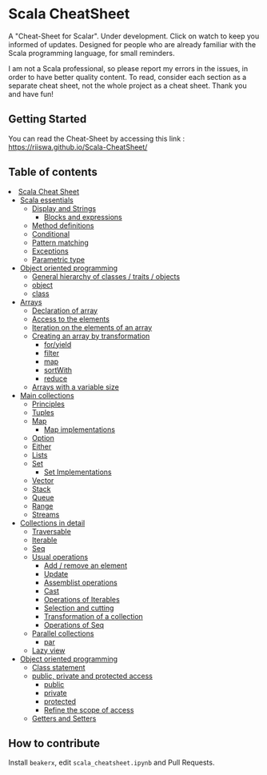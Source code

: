 # Scala CheatSheet

A "Cheat-Sheet for Scalar". Under development. Click on watch to keep you informed of updates. Designed for people who are already familiar with the Scala programming language, for small reminders.

I am not a Scala professional, so please report my errors in the issues, in order to have better quality content. To read, consider each section as a separate cheat sheet, not the whole project as a cheat sheet. Thank you and have fun!

## Getting Started

You can read the Cheat-Sheet by accessing this link : https://riiswa.github.io/Scala-CheatSheet/

## Table of contents

<li><span><a href="https://riiswa.github.io/Scala-CheatSheet/#Scala-Cheat-Sheet" data-toc-modified-id="Scala-Cheat-Sheet-1">Scala Cheat Sheet</a></span><ul class="toc-item"><li><span><a href="https://riiswa.github.io/Scala-CheatSheet/#Scala-essentials" data-toc-modified-id="Scala-essentials-1.1">Scala essentials</a></span><ul class="toc-item"><li><span><a href="https://riiswa.github.io/Scala-CheatSheet/#Display-and-Strings" data-toc-modified-id="Display-and-Strings-1.1.1">Display and Strings</a></span><ul class="toc-item"><li><span><a href="https://riiswa.github.io/Scala-CheatSheet/#Blocks-and-expressions" data-toc-modified-id="Blocks-and-expressions-1.1.1.1">Blocks and expressions</a></span></li></ul></li><li><span><a href="https://riiswa.github.io/Scala-CheatSheet/#Method-definitions" data-toc-modified-id="Method-definitions-1.1.2">Method definitions</a></span></li><li><span><a href="https://riiswa.github.io/Scala-CheatSheet/#Conditional" data-toc-modified-id="Conditional-1.1.3">Conditional</a></span></li><li><span><a href="https://riiswa.github.io/Scala-CheatSheet/#Pattern-matching" data-toc-modified-id="Pattern-matching-1.1.4">Pattern matching</a></span></li><li><span><a href="https://riiswa.github.io/Scala-CheatSheet/#Exceptions" data-toc-modified-id="Exceptions-1.1.5">Exceptions</a></span></li><li><span><a href="https://riiswa.github.io/Scala-CheatSheet/#Parametric-type" data-toc-modified-id="Parametric-type-1.1.6">Parametric type</a></span></li></ul></li><li><span><a href="https://riiswa.github.io/Scala-CheatSheet/#Object-oriented-programming" data-toc-modified-id="Object-oriented-programming-1.2">Object oriented programming</a></span><ul class="toc-item"><li><span><a href="https://riiswa.github.io/Scala-CheatSheet/#General-hierarchy-of-classes-/-traits-/-objects" data-toc-modified-id="General-hierarchy-of-classes-/-traits-/-objects-1.2.1">General hierarchy of classes / traits / objects</a></span></li><li><span><a href="https://riiswa.github.io/Scala-CheatSheet/#object" data-toc-modified-id="object-1.2.2">object</a></span></li><li><span><a href="https://riiswa.github.io/Scala-CheatSheet/#class" data-toc-modified-id="class-1.2.3">class</a></span></li></ul></li><li><span><a href="https://riiswa.github.io/Scala-CheatSheet/#Arrays" data-toc-modified-id="Arrays-1.3">Arrays</a></span><ul class="toc-item"><li><span><a href="https://riiswa.github.io/Scala-CheatSheet/#Declaration-of-array" data-toc-modified-id="Declaration-of-array-1.3.1">Declaration of array</a></span></li><li><span><a href="https://riiswa.github.io/Scala-CheatSheet/#Access-to-the-elements" data-toc-modified-id="Access-to-the-elements-1.3.2">Access to the elements</a></span></li><li><span><a href="https://riiswa.github.io/Scala-CheatSheet/#Iteration-on-the-elements-of-an-array" data-toc-modified-id="Iteration-on-the-elements-of-an-array-1.3.3">Iteration on the elements of an array</a></span></li><li><span><a href="https://riiswa.github.io/Scala-CheatSheet/#Creating-an-array-by-transformation" data-toc-modified-id="Creating-an-array-by-transformation-1.3.4">Creating an array by transformation</a></span><ul class="toc-item"><li><span><a href="https://riiswa.github.io/Scala-CheatSheet/#for/yield" data-toc-modified-id="for/yield-1.3.4.1">for/yield</a></span></li><li><span><a href="https://riiswa.github.io/Scala-CheatSheet/#filter" data-toc-modified-id="filter-1.3.4.2">filter</a></span></li><li><span><a href="https://riiswa.github.io/Scala-CheatSheet/#map" data-toc-modified-id="map-1.3.4.3">map</a></span></li><li><span><a href="https://riiswa.github.io/Scala-CheatSheet/#sortWith" data-toc-modified-id="sortWith-1.3.4.4">sortWith</a></span></li><li><span><a href="https://riiswa.github.io/Scala-CheatSheet/#reduce" data-toc-modified-id="reduce-1.3.4.5">reduce</a></span></li></ul></li><li><span><a href="https://riiswa.github.io/Scala-CheatSheet/#Arrays-with-a-variable-size" data-toc-modified-id="Arrays-with-a-variable-size-1.3.5">Arrays with a variable size</a></span></li></ul></li><li><span><a href="https://riiswa.github.io/Scala-CheatSheet/#Main-collections" data-toc-modified-id="Main-collections-1.4">Main collections</a></span><ul class="toc-item"><li><span><a href="https://riiswa.github.io/Scala-CheatSheet/#Principles" data-toc-modified-id="Principles-1.4.1">Principles</a></span></li><li><span><a href="https://riiswa.github.io/Scala-CheatSheet/#Tuples" data-toc-modified-id="Tuples-1.4.2">Tuples</a></span></li><li><span><a href="https://riiswa.github.io/Scala-CheatSheet/#Map" data-toc-modified-id="Map-1.4.3">Map</a></span><ul class="toc-item"><li><span><a href="https://riiswa.github.io/Scala-CheatSheet/#Map-implementations" data-toc-modified-id="Map-implementations-1.4.3.1">Map implementations</a></span></li></ul></li><li><span><a href="https://riiswa.github.io/Scala-CheatSheet/#Option" data-toc-modified-id="Option-1.4.4">Option</a></span></li><li><span><a href="https://riiswa.github.io/Scala-CheatSheet/#Either" data-toc-modified-id="Either-1.4.5">Either</a></span></li><li><span><a href="https://riiswa.github.io/Scala-CheatSheet/#Lists" data-toc-modified-id="Lists-1.4.6">Lists</a></span></li><li><span><a href="https://riiswa.github.io/Scala-CheatSheet/#Set" data-toc-modified-id="Set-1.4.7">Set</a></span><ul class="toc-item"><li><span><a href="https://riiswa.github.io/Scala-CheatSheet/#Set-Implementations" data-toc-modified-id="Set-Implementations-1.4.7.1">Set Implementations</a></span></li></ul></li><li><span><a href="https://riiswa.github.io/Scala-CheatSheet/#Vector" data-toc-modified-id="Vector-1.4.8">Vector</a></span></li><li><span><a href="https://riiswa.github.io/Scala-CheatSheet/#Stack" data-toc-modified-id="Stack-1.4.9">Stack</a></span></li><li><span><a href="https://riiswa.github.io/Scala-CheatSheet/#Queue" data-toc-modified-id="Queue-1.4.10">Queue</a></span></li><li><span><a href="https://riiswa.github.io/Scala-CheatSheet/#Range" data-toc-modified-id="Range-1.4.11">Range</a></span></li><li><span><a href="https://riiswa.github.io/Scala-CheatSheet/#Streams" data-toc-modified-id="Streams-1.4.12">Streams</a></span></li></ul></li><li><span><a href="https://riiswa.github.io/Scala-CheatSheet/#Collections-in-detail" data-toc-modified-id="Collections-in-detail-1.5">Collections in detail</a></span><ul class="toc-item"><li><span><a href="https://riiswa.github.io/Scala-CheatSheet/#Traversable" data-toc-modified-id="Traversable-1.5.1">Traversable</a></span></li><li><span><a href="https://riiswa.github.io/Scala-CheatSheet/#Iterable" data-toc-modified-id="Iterable-1.5.2">Iterable</a></span></li><li><span><a href="https://riiswa.github.io/Scala-CheatSheet/#Seq" data-toc-modified-id="Seq-1.5.3">Seq</a></span></li><li><span><a href="https://riiswa.github.io/Scala-CheatSheet/#Usual-operations" data-toc-modified-id="Usual-operations-1.5.4">Usual operations</a></span><ul class="toc-item"><li><span><a href="https://riiswa.github.io/Scala-CheatSheet/#Add-/-remove-an-element" data-toc-modified-id="Add-/-remove-an-element-1.5.4.1">Add / remove an element</a></span></li><li><span><a href="https://riiswa.github.io/Scala-CheatSheet/#Update" data-toc-modified-id="Update-1.5.4.2">Update</a></span></li><li><span><a href="https://riiswa.github.io/Scala-CheatSheet/#Assemblist-operations" data-toc-modified-id="Assemblist-operations-1.5.4.3">Assemblist operations</a></span></li><li><span><a href="https://riiswa.github.io/Scala-CheatSheet/#Cast" data-toc-modified-id="Cast-1.5.4.4">Cast</a></span></li><li><span><a href="https://riiswa.github.io/Scala-CheatSheet/#Operations-of-Iterables" data-toc-modified-id="Operations-of-Iterables-1.5.4.5">Operations of Iterables</a></span></li><li><span><a href="https://riiswa.github.io/Scala-CheatSheet/#Selection-and-cutting" data-toc-modified-id="Selection-and-cutting-1.5.4.6">Selection and cutting</a></span></li><li><span><a href="https://riiswa.github.io/Scala-CheatSheet/#Transformation-of-a-collection" data-toc-modified-id="Transformation-of-a-collection-1.5.4.7">Transformation of a collection</a></span></li><li><span><a href="https://riiswa.github.io/Scala-CheatSheet/#Operations-of-Seq" data-toc-modified-id="Operations-of-Seq-1.5.4.8">Operations of Seq</a></span></li></ul></li><li><span><a href="https://riiswa.github.io/Scala-CheatSheet/#Parallel-collections" data-toc-modified-id="Parallel-collections-1.5.5">Parallel collections</a></span><ul class="toc-item"><li><span><a href="https://riiswa.github.io/Scala-CheatSheet/#par" data-toc-modified-id="par-1.5.5.1">par</a></span></li></ul></li><li><span><a href="https://riiswa.github.io/Scala-CheatSheet/#Lazy-view" data-toc-modified-id="Lazy-view-1.5.6">Lazy view</a></span></li></ul></li><li><span><a href="https://riiswa.github.io/Scala-CheatSheet/#Object-oriented-programming" data-toc-modified-id="Object-oriented-programming-1.6">Object oriented programming</a></span><ul class="toc-item"><li><span><a href="https://riiswa.github.io/Scala-CheatSheet/#Class-statement" data-toc-modified-id="Class-statement-1.6.1">Class statement</a></span></li><li><span><a href="https://riiswa.github.io/Scala-CheatSheet/#public,-private-and-protected-access" data-toc-modified-id="public,-private-and-protected-access-1.6.2">public, private and protected access</a></span><ul class="toc-item"><li><span><a href="https://riiswa.github.io/Scala-CheatSheet/#public" data-toc-modified-id="public-1.6.2.1">public</a></span></li><li><span><a href="https://riiswa.github.io/Scala-CheatSheet/#private" data-toc-modified-id="private-1.6.2.2">private</a></span></li><li><span><a href="https://riiswa.github.io/Scala-CheatSheet/#protected" data-toc-modified-id="protected-1.6.2.3">protected</a></span></li><li><span><a href="https://riiswa.github.io/Scala-CheatSheet/#Refine-the-scope-of-access" data-toc-modified-id="Refine-the-scope-of-access-1.6.2.4">Refine the scope of access</a></span></li></ul></li><li><span><a href="https://riiswa.github.io/Scala-CheatSheet/#Getters-and-Setters" data-toc-modified-id="Getters-and-Setters-1.6.3">Getters and Setters</a></span></li></ul></li></ul></li>




## How to contribute

Install `beakerx`, edit `scala_cheatsheet.ipynb` and Pull Requests.
